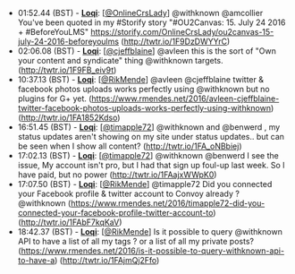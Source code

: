 * <a id="01:52.44">01:52.44 (BST)</a> - __[Loqi](https://github.com/Loqi)__: [<a href="https://twitter.com/OnlineCrsLady">@OnlineCrsLady</a>] @withknown @amcollier You've been quoted in my #Storify story "#OU2Canvas: 15. July 24 2016 + #BeforeYouLMS" https://storify.com/OnlineCrsLady/ou2canvas-15-july-24-2016-beforeyoulms (http://twtr.io/1F9DzDWYYrC)
* <a id="02:06.08">02:06.08 (BST)</a> - __[Loqi](https://github.com/Loqi)__: [<a href="https://twitter.com/cjeffblaine">@cjeffblaine</a>] @avleen this is the sort of "Own your content and syndicate" thing @withknown targets. (http://twtr.io/1F9FB_eiv9t)
* <a id="10:37.13">10:37.13 (BST)</a> - __[Loqi](https://github.com/Loqi)__: [<a href="https://twitter.com/RikMende">@RikMende</a>] @avleen @cjeffblaine twitter & facebook photos uploads works perfectly using @withknown but no plugins for G+ yet. (https://www.rmendes.net/2016/avleen-cjeffblaine-twitter-facebook-photos-uploads-works-perfectly-using-withknown) (http://twtr.io/1FA1852Kdso)
* <a id="16:51.45">16:51.45 (BST)</a> - __[Loqi](https://github.com/Loqi)__: [<a href="https://twitter.com/timapple72">@timapple72</a>] @withknown and @benwerd , my status updates aren't showing on my site under status updates.. but can be seen when I show all content? (http://twtr.io/1FA_oNBbiej)
* <a id="17:02.13">17:02.13 (BST)</a> - __[Loqi](https://github.com/Loqi)__: [<a href="https://twitter.com/timapple72">@timapple72</a>] @withknown @benwerd I see the issue, My account isn't pro, but I had that sign up foul-up last week. So I have paid, but no power (http://twtr.io/1FAajxWWpK0)
* <a id="17:07.50">17:07.50 (BST)</a> - __[Loqi](https://github.com/Loqi)__: [<a href="https://twitter.com/RikMende">@RikMende</a>] @timapple72 Did you connected your Facebook profile & twitter account to Convoy already ? @withknown (https://www.rmendes.net/2016/timapple72-did-you-connected-your-facebook-profile-twitter-account-to) (http://twtr.io/1FAbF7kqKaV)
* <a id="18:42.37">18:42.37 (BST)</a> - __[Loqi](https://github.com/Loqi)__: [<a href="https://twitter.com/RikMende">@RikMende</a>] Is it possible to query @withknown API to have a list of all my tags ? or a list of all my private posts? (https://www.rmendes.net/2016/is-it-possible-to-query-withknown-api-to-have-a) (http://twtr.io/1FAjmQj2Ffo)
